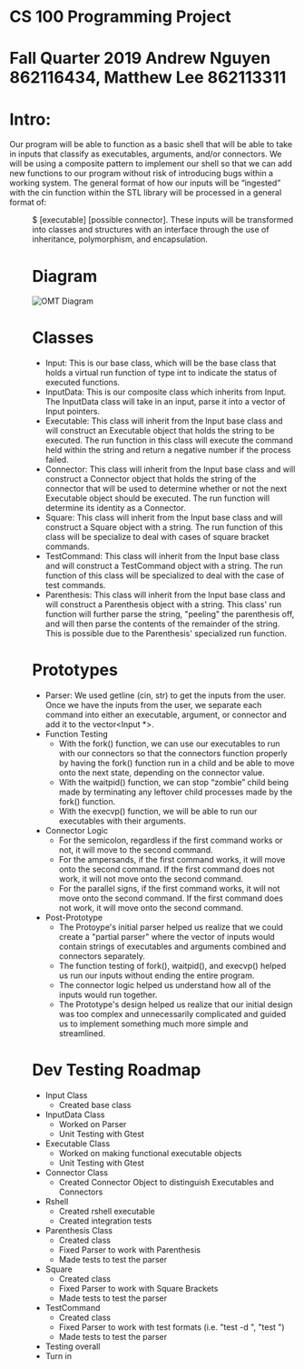 # CS 100 Programming Project
# Fall Quarter 2019 Andrew Nguyen 862116434, Matthew Lee 862113311

# Intro:
Our program will be able to function as a basic shell that will be able to take in inputs that classify as executables, arguments, and/or connectors. We will be using a composite pattern to implement our shell so that we can add new functions to our program without risk of introducing bugs within a working system. The general format of how our inputs will be “ingested” with the cin function within the STL library <iostream> will be processed in a general format of: <dir name>$ <executable> [executable] [possible connector]. These inputs will be transformed into classes and structures with an interface through the use of inheritance, polymorphism, and encapsulation.

# Diagram
![OMT Diagram](https://github.com/cs100/assignment-scootscoot/blob/master/images/Second%20OMT%20Diagram.JPG)


# Classes
* Input: This is our base class, which will be the base class that holds a virtual run function of type int to indicate the status of executed functions. 
* InputData: This is our composite class which inherits from Input. The InputData class will take in an input, parse it into a vector of Input pointers.
* Executable: This class will inherit from the Input base class and will construct an Executable object that holds the string to be executed. The run function in this class will execute the command held within the string and return a negative number if the process failed.
* Connector: This class will inherit from the Input base class and will construct a Connector object that holds the string of the connector that will be used to determine whether or not the next Executable object should be executed. The run function will determine its identity as a Connector.
* Square: This class will inherit from the Input base class and will construct a Square object with a string. The run function of this class will be specialize to deal with cases of square bracket commands.
* TestCommand: This class will inherit from the Input base class and will construct a TestCommand object with a string. The run function of this class will be specialized to deal with the case of test commands.
* Parenthesis: This class will inherit from the Input base class and will construct a Parenthesis object with a string. This class' run function will further parse the string, "peeling" the parenthesis off, and will then parse the contents of the remainder of the string. This is possible due to the Parenthesis' specialized run function.

# Prototypes
* Parser: We used getline (cin, str) to get the inputs from the user. Once we have the inputs from the user, we separate each command into either an executable, argument, or connector and add it to the vector<Input *>.
* Function Testing
  * With the fork() function, we can use our executables to run with our connectors so that the connectors function properly by having the fork() function run in a child and be able to move onto the next state, depending on the connector value.
  * With the waitpid() function, we can stop “zombie” child being made by terminating any leftover child processes made by the fork() function.
  * With the execvp() function, we will be able to run our executables with their arguments.
* Connector Logic
  * For the semicolon, regardless if the first command works or not, it will move to the second command.
  * For the ampersands, if the first command works, it will move onto the second command. If the first command does not work, it will not move onto the second command.
  * For the parallel signs, if the first command works, it will not move onto the second command. If the first command does not work, it will move onto the second command.
* Post-Prototype
  * The Protoype's initial parser helped us realize that we could create a "partial parser" where the vector of inputs would contain strings of executables and arguments combined and connectors separately.
  * The function testing of fork(), waitpid(), and execvp() helped us run our inputs without ending the entire program.
  * The connector logic helped us understand how all of the inputs would run together.
  * The Prototype's design helped us realize that our initial design was too complex and unnecessarily complicated and guided us to implement something much more simple and streamlined.

# Dev Testing Roadmap
* Input Class
  * Created base class
* InputData Class
  * Worked on Parser
  * Unit Testing with Gtest
* Executable Class
  * Worked on making functional executable objects
  * Unit Testing with Gtest
* Connector Class
  * Created Connector Object to distinguish Executables and Connectors
* Rshell
  * Created rshell executable
  * Created integration tests
* Parenthesis Class
  * Created class
  * Fixed Parser to work with Parenthesis
  * Made tests to test the parser
* Square
  * Created class
  * Fixed Parser to work with Square Brackets
  * Made tests to test the parser
* TestCommand
  * Created class
  * Fixed Parser to work with test formats (i.e. "test -d <fileName>", "test <fileName>")
  * Made tests to test the parser
* Testing overall
* Turn in

